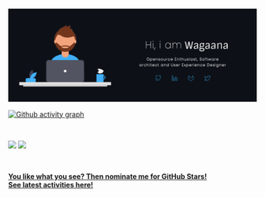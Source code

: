 <a href="https://wagaana.com" rel="wagaana">![](https://raw.githubusercontent.com/wagaana/wagaana/main/banner_dark.png)</a>


[![Github activity graph](https://activity-graph.herokuapp.com/graph?username=wagaana&theme=react-dark&hide_border=true&color=BDDFFF&line=6E93B5&point=BDDFFF)](https://gitstalk.netlify.app/wagaana)

<br/>
<p align="left">
  <img width="49.5%" src="https://github-readme-stats.vercel.app/api/?username=wagaana&theme=prussian&show_icons=true&count_private=true&hide_border=true" />
    <img width="49.5%" src="http://github-readme-streak-stats.herokuapp.com?user=wagaana&theme=prussian&hide_border=true" />
</p>
<br>

[**You like what you see? Then nominate me for GitHub Stars!**](https://stars.github.com/nominate/)<br/>
[**See latest activities here!**](https://gitstalk.netlify.app/wagaana) 
